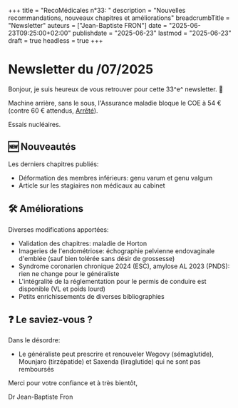+++
title = "RecoMédicales n°33: "
description = "Nouvelles recommandations, nouveaux chapitres et améliorations"
breadcrumbTitle = "Newsletter"
auteurs = ["Jean-Baptiste FRON"]
date = "2025-06-23T09:25:00+02:00"
publishdate = "2025-06-23"
lastmod = "2025-06-23"
draft = true
headless = true
+++

# Newsletter du /07/2025

Bonjour, je suis heureux de vous retrouver pour cette 33^e^ newsletter. 📰

Machine arrière, sans le sous, l'Assurance maladie bloque le COE à 54 € (contre 60 € attendus, [Arrêté](https://www.securite-sociale.fr/files/live/sites/SSFR/files/medias/COMITE_D-ALERTE/2025/Avis%20n%202%202025%20du%2018-06-2025.pdf)).

Essais nucléaires.

## 🆕 Nouveautés

Les derniers chapitres publiés:

- Déformation des membres inférieurs: genu varum et genu valgum
- Article sur les stagiaires non médicaux au cabinet

## 🛠️ Améliorations

Diverses modifications apportées:

- Validation des chapitres: maladie de Horton
- Imageries de l'endométriose: échographie pelvienne endovaginale d'emblée (sauf bien tolérée sans désir de grossesse)
- Syndrome coronarien chronique 2024 (ESC), amylose AL 2023 (PNDS): rien ne change pour le généraliste
- L'intégralité de la réglementation pour le permis de conduire est disponible (VL et poids lourd)
- Petits enrichissements de diverses bibliographies

## ❓ Le saviez-vous ?

Dans le désordre:

- Le généraliste peut prescrire et renouveler Wegovy (sémaglutide), Mounjaro (tirzépatide) et Saxenda (liraglutide) qui ne sont pas remboursés

Merci pour votre confiance et à très bientôt,

Dr Jean-Baptiste Fron
